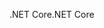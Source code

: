 <span data-ttu-id="73a00-101">.NET Core</span><span class="sxs-lookup"><span data-stu-id="73a00-101">.NET Core</span></span>